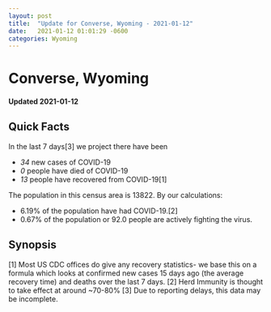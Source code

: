 ```yaml
---
layout: post
title:  "Update for Converse, Wyoming - 2021-01-12"
date:   2021-01-12 01:01:29 -0600
categories: Wyoming
---
```


# Converse, Wyoming
#### Updated 2021-01-12

## Quick Facts

In the last 7 days[3] we project there have been
- *34* new cases of COVID-19
- *0* people have died of COVID-19
- *13* people have recovered from COVID-19[1]

The population in this census area is 13822. By our calculations:
- 6.19% of the population have had COVID-19.[2]
- 0.67% of the population or 92.0 people are actively fighting the virus.

## Synopsis




[1] Most US CDC offices do give any recovery statistics- we base this on a formula which looks at confirmed new cases
15 days ago (the average recovery time) and deaths over the last 7 days.
[2] Herd Immunity is thought to take effect at around ~70-80%
[3] Due to reporting delays, this data may be incomplete. 
    